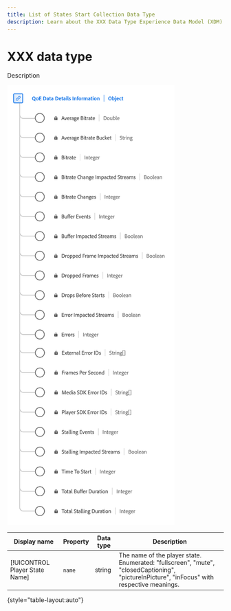 ```yaml
---
title: List of States Start Collection Data Type
description: Learn about the XXX Data Type Experience Data Model (XDM) data type.
---
```

# XXX data type

Description

![A diagram of XXX data type.](../images/data-types/qoe-data-details-information.png)

| Display name      | Property       | Data type | Description                                  |
|-------------------|----------------|-----------|----------------------------------------------|
| [!UICONTROL Player State Name] | `name`       | string    | The name of the player state. Enumerated: "fullscreen", "mute", "closedCaptioning", "pictureInPicture", "inFocus" with respective meanings. |

{style="table-layout:auto"}
